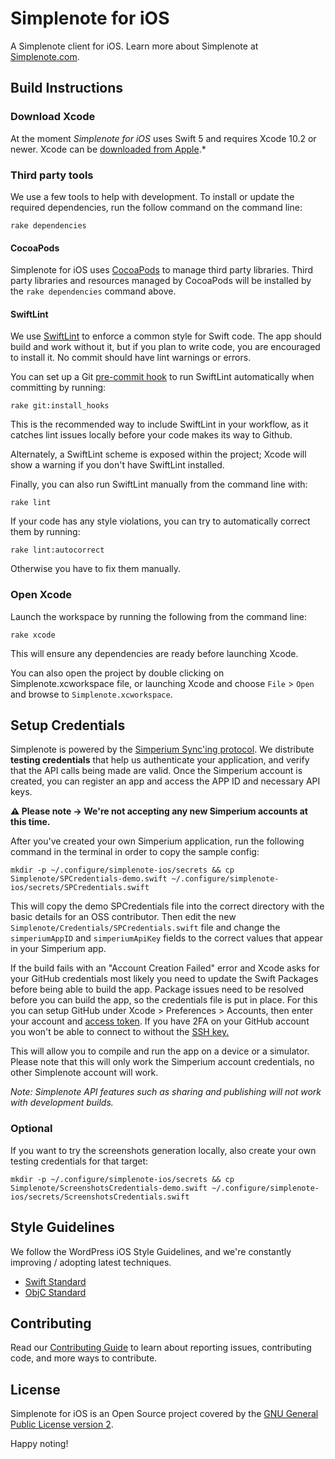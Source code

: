 # Simplenote for iOS
A Simplenote client for iOS. Learn more about Simplenote at [Simplenote.com](https://simplenote.com).

## Build Instructions

### Download Xcode

At the moment *Simplenote for iOS* uses Swift 5 and requires Xcode 10.2 or newer. Xcode can be [downloaded from Apple](https://developer.apple.com/downloads/index.action).*

### Third party tools

We use a few tools to help with development. To install or update the required dependencies, run the follow command on the command line:

`rake dependencies`

#### CocoaPods

Simplenote for iOS uses [CocoaPods](http://cocoapods.org/) to manage third party libraries.
Third party libraries and resources managed by CocoaPods will be installed by the `rake dependencies` command above.

#### SwiftLint

We use [SwiftLint](https://github.com/realm/SwiftLint) to enforce a common style for Swift code. The app should build and work without it, but if you plan to write code, you are encouraged to install it. No commit should have lint warnings or errors.

You can set up a Git [pre-commit hook](https://git-scm.com/book/en/v2/Customizing-Git-Git-Hooks) to run SwiftLint automatically when committing by running:

`rake git:install_hooks`

This is the recommended way to include SwiftLint in your workflow, as it catches lint issues locally before your code makes its way to Github.

Alternately, a SwiftLint scheme is exposed within the project; Xcode will show a warning if you don't have SwiftLint installed.

Finally, you can also run SwiftLint manually from the command line with:

`rake lint`

If your code has any style violations, you can try to automatically correct them by running:

`rake lint:autocorrect`

Otherwise you have to fix them manually.

### Open Xcode

Launch the workspace by running the following from the command line:

`rake xcode`

This will ensure any dependencies are ready before launching Xcode.

You can also open the project by double clicking on Simplenote.xcworkspace file, or launching Xcode and choose `File` > `Open` and browse to `Simplenote.xcworkspace`.


## Setup Credentials

Simplenote is powered by the [Simperium Sync'ing protocol](https://www.simperium.com). We distribute **testing credentials** that help us authenticate your application, and verify that the API calls being made are valid. Once the Simperium account is created, you can register an app and access the APP ID and necessary API keys.

**⚠️ Please note → We're not accepting any new Simperium accounts at this time.**

After you've created your own Simperium application, run the following command in the terminal in order to copy the sample config:

```
mkdir -p ~/.configure/simplenote-ios/secrets && cp Simplenote/SPCredentials-demo.swift ~/.configure/simplenote-ios/secrets/SPCredentials.swift
```

This will copy the demo SPCredentials file into the correct directory with the basic details for an OSS contributor. Then edit the new `Simplenote/Credentials/SPCredentials.swift` file and change the `simperiumAppID` and `simperiumApiKey` fields to the correct values that appear in your Simperium app. 

If the build fails with an "Account Creation Failed" error and Xcode asks for your GitHub credentials most likely you need to update the Swift Packages before being able to build the app. Package issues need to be resolved before you can build the app, so the credentials file is put in place. For this you can setup GitHub under Xcode > Preferences > Accounts, then enter your account and [access token](https://docs.github.com/en/github/authenticating-to-github/keeping-your-account-and-data-secure/creating-a-personal-access-token). If you have 2FA on your GitHub account you won't be able to connect to without the [SSH key.](https://docs.github.com/en/github/authenticating-to-github/connecting-to-github-with-ssh/generating-a-new-ssh-key-and-adding-it-to-the-ssh-agent)

This will allow you to compile and run the app on a device or a simulator. Please note that this will only work the Simperium account credentials, no other Simplenote account will work.

_Note: Simplenote API features such as sharing and publishing will not work with development builds._

### Optional

If you want to try the screenshots generation locally, also create your own testing credentials for that target:

```
mkdir -p ~/.configure/simplenote-ios/secrets && cp Simplenote/ScreenshotsCredentials-demo.swift ~/.configure/simplenote-ios/secrets/ScreenshotsCredentials.swift
```

## Style Guidelines

We follow the WordPress iOS Style Guidelines, and we're constantly improving / adopting latest techniques.

- [Swift Standard](https://github.com/wordpress-mobile/swift-style-guide)
- [ObjC Standard](https://github.com/wordpress-mobile/objective-c-style-guide)

## Contributing

Read our [Contributing Guide](CONTRIBUTING.md) to learn about reporting issues, contributing code, and more ways to contribute.

## License

Simplenote for iOS is an Open Source project covered by the [GNU General Public License version 2](LICENSE.md).

Happy noting!
